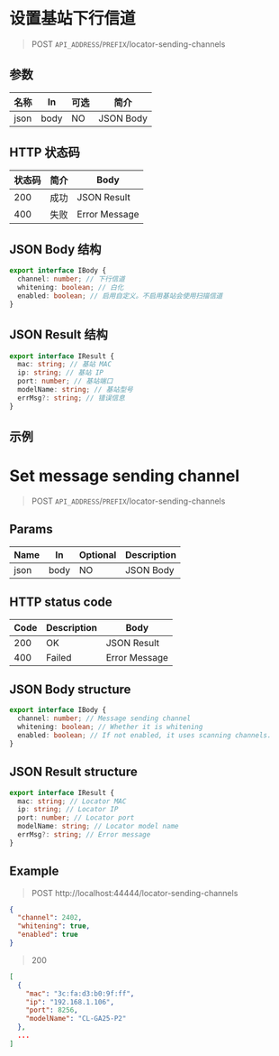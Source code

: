 <!-- lang zh-CN begin -->
# 设置基站下行信道

> POST `API_ADDRESS`/`PREFIX`/locator-sending-channels

## 参数

| 名称 | In | 可选 | 简介 |
|---|---|---|---|
| json | body | NO | JSON Body |

## HTTP 状态码

| 状态码 | 简介 | Body |
|---|---|---|
| 200 | 成功 | JSON Result |
| 400 | 失败 | Error Message |

## JSON Body 结构
```ts
export interface IBody {
  channel: number; // 下行信道
  whitening: boolean; // 白化
  enabled: boolean; // 启用自定义。不启用基站会使用扫描信道
}
```

## JSON Result 结构
```ts
export interface IResult {
  mac: string; // 基站 MAC
  ip: string; // 基站 IP
  port: number; // 基站端口
  modelName: string; // 基站型号
  errMsg?: string; // 错误信息
}
```

## 示例
<!-- lang zh-CN end -->

<!-- lang en-US begin -->
# Set message sending channel

> POST `API_ADDRESS`/`PREFIX`/locator-sending-channels

## Params

| Name | In | Optional | Description |
|---|---|---|---|
| json | body | NO | JSON Body |

## HTTP status code

| Code | Description | Body |
|---|---|---|
| 200 | OK | JSON Result |
| 400 | Failed | Error Message |

## JSON Body structure
```ts
export interface IBody {
  channel: number; // Message sending channel
  whitening: boolean; // Whether it is whitening
  enabled: boolean; // If not enabled, it uses scanning channels.
}
```

## JSON Result structure
```ts
export interface IResult {
  mac: string; // Locator MAC
  ip: string; // Locator IP
  port: number; // Locator port
  modelName: string; // Locator model name
  errMsg?: string; // Error message
}
```

## Example
<!-- lang en-US end -->

> POST http://localhost:44444/locator-sending-channels
```json
{
  "channel": 2402,
  "whitening": true,
  "enabled": true
}
```

> 200
```json
[
  {
    "mac": "3c:fa:d3:b0:9f:ff",
    "ip": "192.168.1.106",
    "port": 8256,
    "modelName": "CL-GA25-P2"
  },
  ...
]
```
